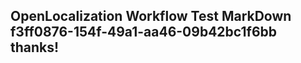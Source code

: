 <properties
ms.topic="hero-topic"
ms.test1="hero-topic"
ms.test2="test"/>

## OpenLocalization Workflow Test MarkDown f3ff0876-154f-49a1-aa46-09b42bc1f6bb thanks!
